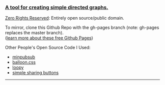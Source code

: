 ### [A tool for creating simple directed graphs.](https://lilyquartz.github.io/simpleDirectedGraph/v1.1/)

[Zero Rights Reserved](http://creativecommons.org/publicdomain/zero/1.0/): 
Entirely open source/public domain.

To mirror, clone this Github Repo with the gh-pages branch (note: gh-pages replaces the master branch).    
([learn more about these free Github Pages](https://pages.github.com/))

Other People's Open Source Code I Used:
- [minpubsub](https://github.com/daniellmb/MinPubSub)
- [balloon.css](https://kazzkiq.github.io/balloon.css/)
- [loopy](http://ncase.me/loopy/)
- [simple sharing buttons](https://simplesharingbuttons.com/)

---
